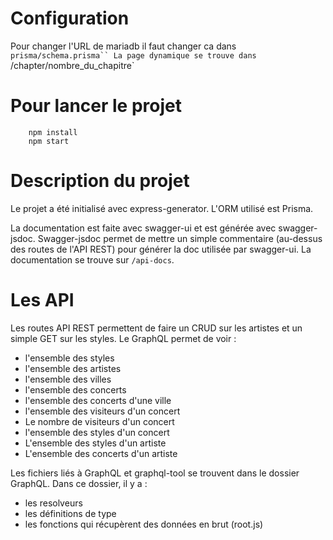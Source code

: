 # Configuration
Pour changer l'URL de mariadb il faut changer ca dans `prisma/schema.prisma``
La page dynamique se trouve dans `/chapter/nombre_du_chapitre`

# Pour lancer le projet

```
    npm install
    npm start
```

# Description du projet
Le projet a été initialisé avec express-generator. 
L'ORM utilisé est Prisma.

La documentation est faite avec swagger-ui et est générée avec swagger-jsdoc. 
Swagger-jsdoc permet de mettre un simple commentaire (au-dessus des routes de l'API REST) pour générer la doc utilisée par swagger-ui. La documentation se trouve sur `/api-docs`.

# Les API
Les routes API REST permettent de faire un CRUD sur les artistes et un simple GET sur les styles. Le GraphQL permet de voir :
- l'ensemble des styles
- l'ensemble des artistes
- l'ensemble des villes
- l'ensemble des concerts
- l'ensemble des concerts d'une ville
- l'ensemble des visiteurs d'un concert
- Le nombre de visiteurs d'un concert
- l'ensemble des styles d'un concert
- L'ensemble des styles d'un artiste
- L'ensemble des concerts d'un artiste

Les fichiers liés à GraphQL et graphql-tool se trouvent dans le dossier GraphQL. Dans ce dossier, il y a :
- les resolveurs
- les définitions de type
- les fonctions qui récupèrent des données en brut (root.js)

